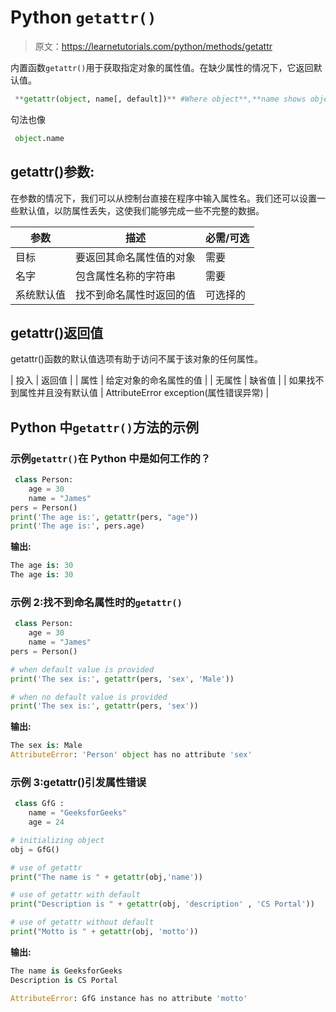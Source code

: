 # Python `getattr()`

> 原文：<https://learnetutorials.com/python/methods/getattr>

内置函数`getattr()`用于获取指定对象的属性值。在缺少属性的情况下，它返回默认值。

```py
 **getattr(object, name[, default])** #Where object**,**name shows object name and attribute name respectively.

```

句法也像

```py
 object.name 

```

## getattr()参数:

在参数的情况下，我们可以从控制台直接在程序中输入属性名。我们还可以设置一些默认值，以防属性丢失，这使我们能够完成一些不完整的数据。

| 参数 | 描述 | 必需/可选 |
| --- | --- | --- |
| 目标 | 要返回其命名属性值的对象 | 需要 |
| 名字 | 包含属性名称的字符串 | 需要 |
| 系统默认值 | 找不到命名属性时返回的值 | 可选择的 |

## getattr()返回值

getattr()函数的默认值选项有助于访问不属于该对象的任何属性。

| 投入 | 返回值 |
| 属性 | 给定对象的命名属性的值 |
| 无属性 | 缺省值 |
| 如果找不到属性并且没有默认值 | AttributeError exception(属性错误异常) |

## Python 中`getattr()`方法的示例

### 示例`getattr()`在 Python 中是如何工作的？

```py
 class Person:
    age = 30
    name = "James"
pers = Person()
print('The age is:', getattr(pers, "age"))
print('The age is:', pers.age) 

```

**输出:**

```py
The age is: 30
The age is: 30 
```

### 示例 2:找不到命名属性时的`getattr()`

```py
 class Person:
    age = 30
    name = "James"
pers = Person()

# when default value is provided
print('The sex is:', getattr(pers, 'sex', 'Male'))

# when no default value is provided
print('The sex is:', getattr(pers, 'sex')) 

```

**输出:**

```py
The sex is: Male
AttributeError: 'Person' object has no attribute 'sex' 
```

### 示例 3:getattr()引发属性错误

```py
 class GfG :
    name = "GeeksforGeeks"
    age = 24

# initializing object
obj = GfG()

# use of getattr
print("The name is " + getattr(obj,'name'))

# use of getattr with default
print("Description is " + getattr(obj, 'description' , 'CS Portal'))

# use of getattr without default
print("Motto is " + getattr(obj, 'motto')) 

```

**输出:**

```py
The name is GeeksforGeeks
Description is CS Portal

AttributeError: GfG instance has no attribute 'motto' 
```
